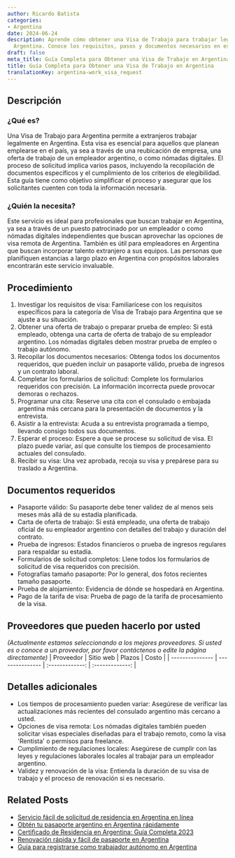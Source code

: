 ```yaml
---
author: Ricardo Batista
categories:
- Argentina
date: 2024-06-24
description: Aprende cómo obtener una Visa de Trabajo para trabajar legalmente en
  Argentina. Conoce los requisitos, pasos y documentos necesarios en esta guía detallada.
draft: false
meta_title: Guía Completa para Obtener una Visa de Trabajo en Argentina
title: Guía Completa para Obtener una Visa de Trabajo en Argentina
translationKey: argentina-work_visa_request
---
```



## Descripción
### ¿Qué es?
Una Visa de Trabajo para Argentina permite a extranjeros trabajar legalmente en Argentina. Esta visa es esencial para aquellos que planean emplearse en el país, ya sea a través de una reubicación de empresa, una oferta de trabajo de un empleador argentino, o como nómadas digitales. El proceso de solicitud implica varios pasos, incluyendo la recopilación de documentos específicos y el cumplimiento de los criterios de elegibilidad. Esta guía tiene como objetivo simplificar el proceso y asegurar que los solicitantes cuenten con toda la información necesaria.

### ¿Quién la necesita?
Este servicio es ideal para profesionales que buscan trabajar en Argentina, ya sea a través de un puesto patrocinado por un empleador o como nómadas digitales independientes que buscan aprovechar las opciones de visa remota de Argentina. También es útil para empleadores en Argentina que buscan incorporar talento extranjero a sus equipos. Las personas que planifiquen estancias a largo plazo en Argentina con propósitos laborales encontrarán este servicio invaluable.

## Procedimiento

1. Investigar los requisitos de visa: Familiarícese con los requisitos específicos para la categoría de Visa de Trabajo para Argentina que se ajuste a su situación.
2. Obtener una oferta de trabajo o preparar prueba de empleo: Si está empleado, obtenga una carta de oferta de trabajo de su empleador argentino. Los nómadas digitales deben mostrar prueba de empleo o trabajo autónomo.
3. Recopilar los documentos necesarios: Obtenga todos los documentos requeridos, que pueden incluir un pasaporte válido, prueba de ingresos y un contrato laboral.
4. Completar los formularios de solicitud: Complete los formularios requeridos con precisión. La información incorrecta puede provocar demoras o rechazos.
5. Programar una cita: Reserve una cita con el consulado o embajada argentina más cercana para la presentación de documentos y la entrevista.
6. Asistir a la entrevista: Acuda a su entrevista programada a tiempo, llevando consigo todos sus documentos.
7. Esperar el proceso: Espere a que se procese su solicitud de visa. El plazo puede variar, así que consulte los tiempos de procesamiento actuales del consulado.
8. Recibir su visa: Una vez aprobada, recoja su visa y prepárese para su traslado a Argentina.

## Documentos requeridos

- Pasaporte válido: Su pasaporte debe tener validez de al menos seis meses más allá de su estadía planificada.
- Carta de oferta de trabajo: Si está empleado, una oferta de trabajo oficial de su empleador argentino con detalles del trabajo y duración del contrato.
- Prueba de ingresos: Estados financieros o prueba de ingresos regulares para respaldar su estadía.
- Formularios de solicitud completos: Llene todos los formularios de solicitud de visa requeridos con precisión.
- Fotografías tamaño pasaporte: Por lo general, dos fotos recientes tamaño pasaporte.
- Prueba de alojamiento: Evidencia de dónde se hospedará en Argentina.
- Pago de la tarifa de visa: Prueba de pago de la tarifa de procesamiento de la visa.

## Proveedores que pueden hacerlo por usted
_(Actualmente estamos seleccionando a los mejores proveedores. Si usted es o conoce a un proveedor, por favor contáctenos o edite la página directamente)_
| Proveedor        |     Sitio web     |     Plazos    |       Costo      |
| --------------- | --------------- |  :-------------: | :-------------: |

## Detalles adicionales

- Los tiempos de procesamiento pueden variar: Asegúrese de verificar las actualizaciones más recientes del consulado argentino más cercano a usted.
- Opciones de visa remota: Los nómadas digitales también pueden solicitar visas especiales diseñadas para el trabajo remoto, como la visa 'Rentista' o permisos para freelance.
- Cumplimiento de regulaciones locales: Asegúrese de cumplir con las leyes y regulaciones laborales locales al trabajar para un empleador argentino.
- Validez y renovación de la visa: Entienda la duración de su visa de trabajo y el proceso de renovación si es necesario.
## Related Posts

- [Servicio fácil de solicitud de residencia en Argentina en línea](https://tramitit.com/spanish/guides/argentina/solicitud_de_residencia/)
- [Obtén tu pasaporte argentino en Argentina rápidamente](https://tramitit.com/spanish/guides/argentina/pasaporte_argentino/)
- [Certificado de Residencia en Argentina: Guía Completa 2023](https://tramitit.com/spanish/guides/argentina/certificado_de_domicilio/)
- [Renovación rápida y fácil de pasaporte en Argentina](https://tramitit.com/spanish/guides/argentina/renovación_de_pasaporte/)
- [Guía para registrarse como trabajador autónomo en Argentina](https://tramitit.com/spanish/guides/argentina/inscripción_al_régimen_de_autónomos/)